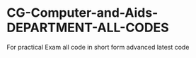 # CG-Computer-and-Aids-DEPARTMENT-ALL-CODES
For practical Exam all code in short form advanced latest code 

